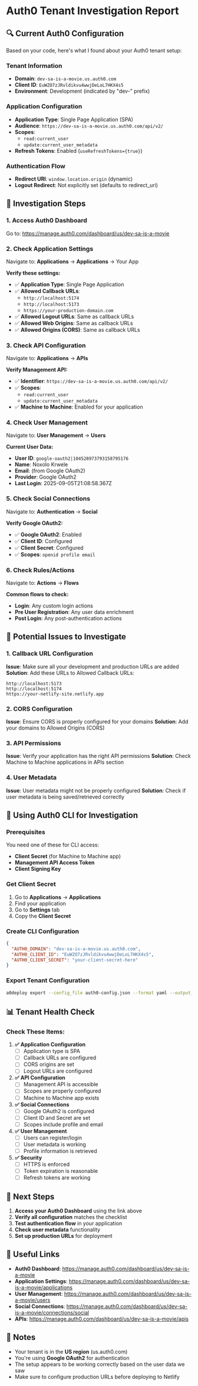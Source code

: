 # Auth0 Tenant Investigation Report

## 🔍 Current Auth0 Configuration

Based on your code, here's what I found about your Auth0 tenant setup:

### **Tenant Information**
- **Domain**: `dev-sa-is-a-movie.us.auth0.com`
- **Client ID**: `EuWZO7zJRvldikvu4wwjDeLoL7HKX4s5`
- **Environment**: Development (indicated by "dev-" prefix)

### **Application Configuration**
- **Application Type**: Single Page Application (SPA)
- **Audience**: `https://dev-sa-is-a-movie.us.auth0.com/api/v2/`
- **Scopes**: 
  - `read:current_user`
  - `update:current_user_metadata`
- **Refresh Tokens**: Enabled (`useRefreshTokens={true}`)

### **Authentication Flow**
- **Redirect URI**: `window.location.origin` (dynamic)
- **Logout Redirect**: Not explicitly set (defaults to redirect_uri)

## 🔧 Investigation Steps

### 1. **Access Auth0 Dashboard**
Go to: https://manage.auth0.com/dashboard/us/dev-sa-is-a-movie

### 2. **Check Application Settings**
Navigate to: **Applications** → **Applications** → Your App

**Verify these settings:**
- ✅ **Application Type**: Single Page Application
- ✅ **Allowed Callback URLs**: 
  - `http://localhost:5174`
  - `http://localhost:5173`
  - `https://your-production-domain.com`
- ✅ **Allowed Logout URLs**: Same as callback URLs
- ✅ **Allowed Web Origins**: Same as callback URLs
- ✅ **Allowed Origins (CORS)**: Same as callback URLs

### 3. **Check API Configuration**
Navigate to: **Applications** → **APIs**

**Verify Management API:**
- ✅ **Identifier**: `https://dev-sa-is-a-movie.us.auth0.com/api/v2/`
- ✅ **Scopes**: 
  - `read:current_user`
  - `update:current_user_metadata`
- ✅ **Machine to Machine**: Enabled for your application

### 4. **Check User Management**
Navigate to: **User Management** → **Users**

**Current User Data:**
- **User ID**: `google-oauth2|104528973793158795176`
- **Name**: Noxolo Krwele
- **Email**: (from Google OAuth2)
- **Provider**: Google OAuth2
- **Last Login**: 2025-09-05T21:08:58.367Z

### 5. **Check Social Connections**
Navigate to: **Authentication** → **Social**

**Verify Google OAuth2:**
- ✅ **Google OAuth2**: Enabled
- ✅ **Client ID**: Configured
- ✅ **Client Secret**: Configured
- ✅ **Scopes**: `openid profile email`

### 6. **Check Rules/Actions**
Navigate to: **Actions** → **Flows**

**Common flows to check:**
- **Login**: Any custom login actions
- **Pre User Registration**: Any user data enrichment
- **Post Login**: Any post-authentication actions

## 🚨 Potential Issues to Investigate

### 1. **Callback URL Configuration**
**Issue**: Make sure all your development and production URLs are added
**Solution**: Add these URLs to Allowed Callback URLs:
```
http://localhost:5173
http://localhost:5174
https://your-netlify-site.netlify.app
```

### 2. **CORS Configuration**
**Issue**: Ensure CORS is properly configured for your domains
**Solution**: Add your domains to Allowed Origins (CORS)

### 3. **API Permissions**
**Issue**: Verify your application has the right API permissions
**Solution**: Check Machine to Machine applications in APIs section

### 4. **User Metadata**
**Issue**: User metadata might not be properly configured
**Solution**: Check if user metadata is being saved/retrieved correctly

## 🔧 Using Auth0 CLI for Investigation

### **Prerequisites**
You need one of these for CLI access:
- **Client Secret** (for Machine to Machine app)
- **Management API Access Token**
- **Client Signing Key**

### **Get Client Secret**
1. Go to **Applications** → **Applications**
2. Find your application
3. Go to **Settings** tab
4. Copy the **Client Secret**

### **Create CLI Configuration**
```json
{
  "AUTH0_DOMAIN": "dev-sa-is-a-movie.us.auth0.com",
  "AUTH0_CLIENT_ID": "EuWZO7zJRvldikvu4wwjDeLoL7HKX4s5",
  "AUTH0_CLIENT_SECRET": "your-client-secret-here"
}
```

### **Export Tenant Configuration**
```bash
a0deploy export --config_file auth0-config.json --format yaml --output_folder auth0-export
```

## 📊 Tenant Health Check

### **Check These Items:**

1. **✅ Application Configuration**
   - [ ] Application type is SPA
   - [ ] Callback URLs are configured
   - [ ] CORS origins are set
   - [ ] Logout URLs are configured

2. **✅ API Configuration**
   - [ ] Management API is accessible
   - [ ] Scopes are properly configured
   - [ ] Machine to Machine app exists

3. **✅ Social Connections**
   - [ ] Google OAuth2 is configured
   - [ ] Client ID and Secret are set
   - [ ] Scopes include profile and email

4. **✅ User Management**
   - [ ] Users can register/login
   - [ ] User metadata is working
   - [ ] Profile information is retrieved

5. **✅ Security**
   - [ ] HTTPS is enforced
   - [ ] Token expiration is reasonable
   - [ ] Refresh tokens are working

## 🎯 Next Steps

1. **Access your Auth0 Dashboard** using the link above
2. **Verify all configuration** matches the checklist
3. **Test authentication flow** in your application
4. **Check user metadata** functionality
5. **Set up production URLs** for deployment

## 🔗 Useful Links

- **Auth0 Dashboard**: https://manage.auth0.com/dashboard/us/dev-sa-is-a-movie
- **Application Settings**: https://manage.auth0.com/dashboard/us/dev-sa-is-a-movie/applications
- **User Management**: https://manage.auth0.com/dashboard/us/dev-sa-is-a-movie/users
- **Social Connections**: https://manage.auth0.com/dashboard/us/dev-sa-is-a-movie/connections/social
- **APIs**: https://manage.auth0.com/dashboard/us/dev-sa-is-a-movie/apis

## 📝 Notes

- Your tenant is in the **US region** (us.auth0.com)
- You're using **Google OAuth2** for authentication
- The setup appears to be working correctly based on the user data we saw
- Make sure to configure production URLs before deploying to Netlify

